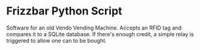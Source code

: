 # Frizzbar Python Script

Software for an old Vendo Vending Machine. Accepts an RFID tag and compares it to a SQLite database. If there's enough credit, a simple relay is triggered to allow one can to be bought.
